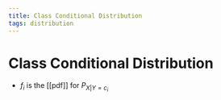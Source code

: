 ```yaml
---
title: Class Conditional Distribution
tags: distribution
---
```


# Class Conditional Distribution
- $f_{i}$ is the [[pdf]] for $P_{X|Y=c_{i}}$




























































































